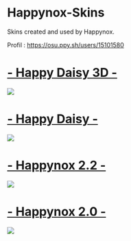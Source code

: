 # Happynox-Skins
Skins created and used by Happynox.


Profil : https://osu.ppy.sh/users/15101580


# [- Happy Daisy 3D -](https://drive.google.com/file/d/1qJ-MF9-rr_ZTxIHZ7IUOke_5sR-xT0RP/view?usp=sharing)
![](https://i.imgur.com/inrzRpK.png)

# [- Happy Daisy -](https://drive.google.com/file/d/1YSyVK9CVX5JLPmrSLaijRg1yrem1SnBb/view?usp=sharing)
![](https://i.imgur.com/inrzRpK.png)

# [- Happynox 2.2 -](https://drive.google.com/file/d/1fW7WLslzaCC9tLg0AjDPPsqtZgAXmJp_/view?usp=sharing)
![](https://i.imgur.com/inrzRpK.png)

# [- Happynox 2.0 -](https://drive.google.com/file/d/1mmc-uLK4GW1asMKX3fdltBwvSjRdBYtC/view?usp=sharing)
![](https://i.imgur.com/inrzRpK.png)
